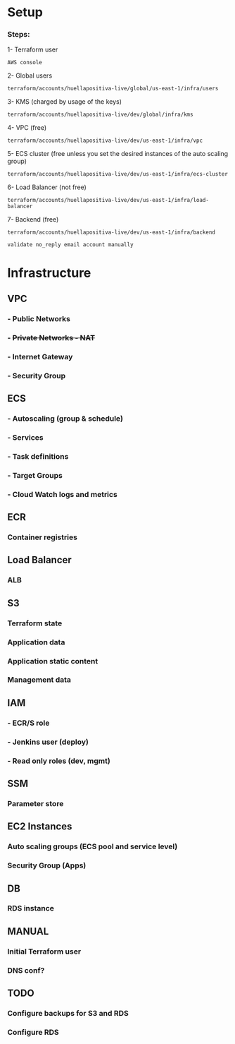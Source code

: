# Setup 

### Steps:

1- Terraform user

    AWS console

2- Global users

    terraform/accounts/huellapositiva-live/global/us-east-1/infra/users

3- KMS (charged by usage of the keys)

    terraform/accounts/huellapositiva-live/dev/global/infra/kms

4- VPC (free)

    terraform/accounts/huellapositiva-live/dev/us-east-1/infra/vpc

5- ECS cluster (free unless you set the desired instances of the auto scaling group)

    terraform/accounts/huellapositiva-live/dev/us-east-1/infra/ecs-cluster

6- Load Balancer (not free)

    terraform/accounts/huellapositiva-live/dev/us-east-1/infra/load-balancer

7- Backend (free)

    terraform/accounts/huellapositiva-live/dev/us-east-1/infra/backend
    
    validate no_reply email account manually

# Infrastructure

## VPC
### - Public Networks
### - ~~Private Networks - NAT~~
### - Internet Gateway
### - Security Group

## ECS
### - Autoscaling (group & schedule)
### - Services
### - Task definitions
### - Target Groups
### - Cloud Watch logs and metrics

## ECR
### Container registries

## Load Balancer
### ALB

## S3
### Terraform state
### Application data
### Application static content
### Management data

## IAM
### - ECR/S role
### - Jenkins user (deploy)
### - Read only roles (dev, mgmt)

## SSM
### Parameter store


## EC2 Instances
### Auto scaling groups (ECS pool and service level)
### Security Group (Apps)


## DB
### RDS instance


## MANUAL

### Initial Terraform user

### DNS conf?

## TODO

### Configure backups for S3 and RDS

### Configure RDS
